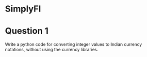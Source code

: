 # SimplyFI
# Question 1
Write a python code for converting integer values to Indian currency notations, without using the currency libraries.

